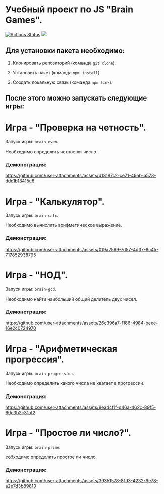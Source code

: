 # Учебный проект по JS "Brain Games".
[![Actions Status](https://github.com/QSeeng/frontend-project-44/actions/workflows/hexlet-check.yml/badge.svg)](https://github.com/QSeeng/frontend-project-44/actions)
<a href="https://codeclimate.com/github/QSeeng/frontend-project-44/maintainability"><img src="https://api.codeclimate.com/v1/badges/6ca6e8aaf179570885c3/maintainability" /></a>
## Для установки пакета необходимо:
1. Клонировать репозиторий (команда `git clone`).

3. Установить пакет (команда `npm install`).
 
5. Создать локальную связь (команда `npm link`).

## После этого можно запускать следующие игры:

# Игра - "Проверка на четность".
Запуск игры: `brain-even`.

Необходимо определить четное ли число.
### Демонстрация:

https://github.com/user-attachments/assets/d13187c2-ce71-49ab-a573-ddc1b13415e6

# Игра - "Калькулятор".
Запуск игры: `brain-calc`.

Необходимо вычислить арифметическое выражение.
### Демонстрация:

https://github.com/user-attachments/assets/019a2569-7d57-4d37-8c45-717852938795

# Игра - "НОД".
Запуск игры: `brain-gcd`.

Необходимо найти наибольший общий делитель двух чисел.
### Демонстрация:

https://github.com/user-attachments/assets/26c396a7-f186-4984-beee-16e2c0724970

# Игра - "Арифметическая прогрессия".
Запуск игры: `brain-progression`.

Необходимо определить какого числа не хватает в прогрессии.
### Демонстрация:

https://github.com/user-attachments/assets/8ead4f1f-d46a-462c-89f5-60c3b2c31af2

# Игра - "Простое ли число?".
Запуск игры: `brain-prime`.

еобходимо определить простое ли число.
### Демонстрация:

https://github.com/user-attachments/assets/39351578-81d3-4232-9e78-a2e7d3b89813


